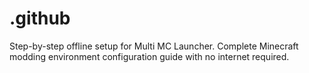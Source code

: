 # .github
Step-by-step offline setup for Multi MC Launcher. Complete Minecraft modding environment configuration guide with no internet required.
